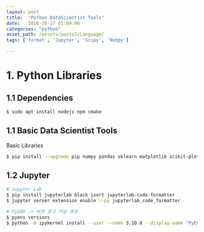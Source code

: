 ```yaml
---
layout: post
title:  "Python DataScientist Tools"
date:   2016-10-17 01:00:00
categories: "python"
asset_path: /assets/posts2/Language/
tags: ['format', 'Jupyter', 'Scipy', 'Numpy']

---
```



# 1. Python Libraries 

## 1.1 Dependencies

```bash
$ sudo apt install nodejs npm cmake
```

## 1.1 Basic Data Scientist Tools

Basic Libraries 

```bash
$ pip install --upgrade pip numpy pandas sklearn matplotlib scikit-plot lightgbm
```

## 1.2 Jupyter 

```bash
# Jupyter Lab
$ pip install jupyterlab black isort jupyterlab-code-formatter
$ jupyter server extension enable --py jupyterlab_code_formatter

# PyENV -> 버젼 찾고 커널 생성
$ pyenv versions
$ python -m ipykernel install --user --name 3.10.8 --display-name "PyEnv 3.10.8"
```